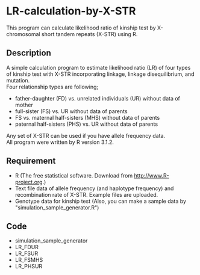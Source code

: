 LR-calculation-by-X-STR
====

This program can calculate likelihood ratio of kinship test by X-chromosomal short tandem repeats (X-STR) using R.  
 
## Description
A simple calculation program to estimate likelihood ratio (LR) of four types of kinship test with X-STR incorporating linkage, linkage disequilibrium, and mutation.  
Four relationship types are following;  

*    father-daughter (FD) vs. unrelated individuals (UR) without data of mother  
*    full-sister (FS) vs. UR without data of parents  
*    FS vs. maternal half-sisters (MHS) without data of parents  
*    paternal half-sisters (PHS) vs. UR  without data of parents  

Any set of X-STR can be used if you have allele frequency data.  
All program were written by R version 3.1.2.  


## Requirement
*    R  (The free statistical software. Download from http://www.R-project.org.)  
*    Text file data of allele frequency (and haplotype frequency) and recombination rate of X-STR. Example files are uploaded.  
*    Genotype data for kinship test (Also, you can make a sample data by "simulation_sample_generator.R")  

## Code
*    simulation_sample_generator  
*    LR_FDUR  
*    LR_FSUR  
*    LR_FSMHS  
*    LR_PHSUR  


